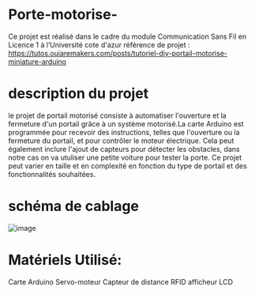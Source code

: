 # Porte-motorise-
Ce projet est réalisé dans le cadre du module Communication Sans Fil en Licence 1 à l’Université cote d'azur 
référence de projet : https://tutos.ouiaremakers.com/posts/tutoriel-diy-portail-motorise-miniature-arduino
# description du projet
le projet de portail motorisé consiste à automatiser l'ouverture et la fermeture d'un portail grâce à un système motorisé.La carte Arduino est programmée pour recevoir des instructions, telles que l'ouverture ou la fermeture du portail, et pour contrôler le moteur électrique. Cela peut également inclure l'ajout de capteurs pour détecter les obstacles, dans notre cas on va utuliser une petite voiture pour tester la porte.
Ce projet peut varier en taille et en complexité en fonction du type de portail et des fonctionnalités souhaitées.


# schéma de cablage
![image](https://github.com/rniwar/Porte-motoris-/assets/167518957/8efe51ab-0b66-4784-9862-d24139e2d2dd)


# Matériels Utilisé: 
Carte Arduino 
Servo-moteur
Capteur de distance
RFID 
afficheur LCD 




